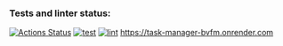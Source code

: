 ### Tests and linter status:
[![Actions Status](https://github.com/EzerTigger/python-project-52/actions/workflows/hexlet-check.yml/badge.svg)](https://github.com/EzerTigger/python-project-52/actions)
[![test](https://github.com/yuriy-kormin/python-project-52/actions/workflows/django-test.yml/badge.svg)](https://github.com/EzerTigger/python-project-52/actions/workflows/django-test.yml)
[![lint](https://github.com/yuriy-kormin/python-project-52/actions/workflows/linter-run.yml/badge.svg)](https://github.com/EzerTigger/python-project-52/actions/workflows/linter-run.yml)
https://task-manager-bvfm.onrender.com
